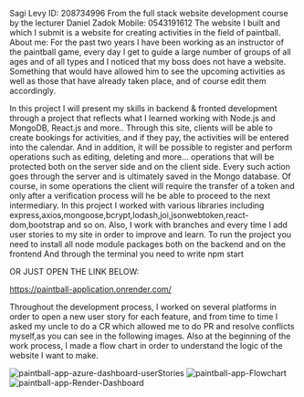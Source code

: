 Sagi Levy
ID: 208734996
From the full stack website development course by the lecturer Daniel Zadok
Mobile: 0543191612
The website I built and which I submit is a website for creating activities in the field of paintball.
About me:
For the past two years I have been working as an instructor of the paintball game, every day I get to guide a large number of groups of all ages and of all types and I noticed that my boss does not have a website. Something that would have allowed him to see the upcoming activities as well as those that have already taken place, and of course edit them accordingly.

In this project I will present my skills in backend & fronted development through a project
that reflects what I learned working with Node.js and MongoDB, React.js and more..
Through this site, clients will be able to create bookings for activities, and if they pay,
the activities will be entered into the calendar. And in addition, it will be possible to register
and perform operations such as editing, deleting and more... operations that will be
protected both on the server side and on the client side.
Every such action goes through the server and is ultimately saved in the Mongo database.
Of course, in some operations the client will require the transfer of a token and only after a
verification process will he be able to proceed to the next intermediary.
In this project I worked with various libraries including
express,axios,mongoose,bcrypt,lodash,joi,jsonwebtoken,react-dom,bootstrap and so on.
Also, I work with branches and every time I add user stories to my site in order to improve
and learn.
To run the project you need to install all node module packages both on the backend and on the frontend
And through the terminal you need to write
npm start 

OR JUST OPEN THE LINK BELOW:



https://paintball-application.onrender.com/




Throughout the development process, I worked on several platforms in order to open a new user story for each feature, and from time to time I asked my uncle to do a CR which allowed me to do PR and resolve conflicts myself,as you can see in the following images.
Also at the beginning of the work process, I made a flow chart in order to understand the logic of the website I want to make.


![paintball-app-azure-dashboard-userStories](https://github.com/sagi-levy/paintball-application/assets/107099749/20d18a55-fb3b-4361-a17b-201aefd5c892)
![paintball-app-Flowchart](https://github.com/sagi-levy/paintball-application/assets/107099749/b48e5a8e-f290-4029-a4f1-e6bc6f6abc1a)
![paintball-app-Render-Dashboard](https://github.com/sagi-levy/paintball-application/assets/107099749/b652bef7-c4fa-4da6-83b0-38da7a6d59b2)


